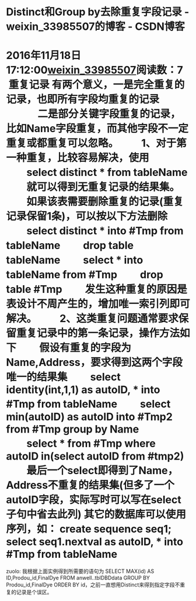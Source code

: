 # Distinct和Group by去除重复字段记录 - weixin_33985507的博客 - CSDN博客
2016年11月18日 17:12:00[weixin_33985507](https://me.csdn.net/weixin_33985507)阅读数：7
 重复记录 有两个意义，一是完全重复的记录，也即所有字段均重复的记录
             二是部分关键字段重复的记录，比如Name字段重复，而其他字段不一定重复或都重复可以忽略。
　　1、对于第一种重复，比较容易解决，使用
　　select distinct * from tableName
　　就可以得到无重复记录的结果集。
　　如果该表需要删除重复的记录(重复记录保留1条)，可以按以下方法删除
　　select distinct * into #Tmp from tableName
　　drop table tableName
　　select * into tableName from #Tmp
　　drop table #Tmp
　　发生这种重复的原因是表设计不周产生的，增加唯一索引列即可解决。
　　2、这类重复问题通常要求保留重复记录中的第一条记录，操作方法如下
　　假设有重复的字段为Name,Address，要求得到这两个字段唯一的结果集
　　select identity(int,1,1) as autoID, * into #Tmp from tableName
　　select min(autoID) as autoID into #Tmp2 from #Tmp group by Name
　　select * from #Tmp where autoID in(select autoID from #tmp2)
　　最后一个select即得到了Name，Address不重复的结果集(但多了一个autoID字段，实际写时可以写在select子句中省去此列)
其它的数据库可以使用序列，如：
create sequence seq1;
select seq1.nextval as autoID, * into #Tmp from tableName
============
zuolo: 我根据上面实例得到所需要的语句为 SELECT MAX(id) AS ID,Prodou_id,FinalDye FROM anwell..tblDBDdata GROUP BY Prodou_id,FinalDye ORDER BY id，之前一直想用Distinct来得到指定字段不重复的记录是个误区。
